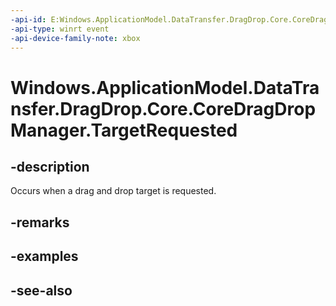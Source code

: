 ```yaml
---
-api-id: E:Windows.ApplicationModel.DataTransfer.DragDrop.Core.CoreDragDropManager.TargetRequested
-api-type: winrt event
-api-device-family-note: xbox
---
```


<!-- Event syntax
public event Windows.Foundation.TypedEventHandler TargetRequested<Windows.ApplicationModel.DataTransfer.DragDrop.Core.CoreDragDropManager,  Windows.ApplicationModel.DataTransfer.DragDrop.Core.CoreDropOperationTargetRequestedEventArgs>
-->

# Windows.ApplicationModel.DataTransfer.DragDrop.Core.CoreDragDropManager.TargetRequested

## -description
Occurs when a drag and drop target is requested.

## -remarks

## -examples

## -see-also
